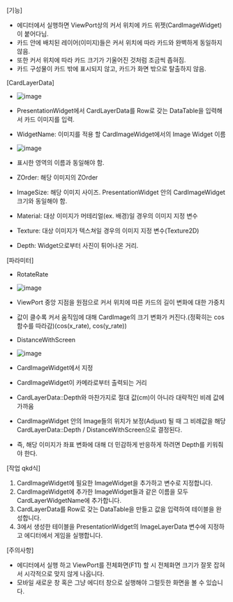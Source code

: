 [기능]
* 에디터에서 실행하면 ViewPort상의 커서 위치에 카드 위젯(CardImageWidget)이 붙어다님.
* 카드 안에 배치된 레이어(이미지)들은 커서 위치에 따라 카드와 완벽하게 동일하지 않음.
* 또한 커서 위치에 따라 카드 크기가 기울어진 것처럼 조금씩 좁혀짐.
* 카드 구성물이 카드 밖에 표시되지 않고, 카드가 화면 밖으로 탈출하지 않음.

[CardLayerData]
* ![image](https://github.com/RedChiken/UEHologramCardWidget_RnD/assets/7973257/5a5ded97-10f1-4a9c-87e5-737007b1f807)
* PresentationWidget에서 CardLayerData를 Row로 갖는 DataTable을 입력해서 카드 이미지를 입력.

* WidgetName: 이미지를 적용 할 CardImageWidget에서의 Image Widget 이름
* ![image](https://github.com/RedChiken/UEHologramCardWidget_RnD/assets/7973257/7ed90527-dc02-48ce-9750-fa368f7b8b61)
* 표시한 영역의 이름과 동일해야 함.

* ZOrder: 해당 이미지의 ZOrder
* ImageSize: 해당 이미지 사이즈. PresentationWidget 안의 CardImageWidget 크기와 동일해야 함.
* Material: 대상 이미지가 머테리얼(ex. 배경)일 경우의 이미지 지정 변수
* Texture: 대상 이미지가 텍스쳐일 경우의 이미지 지정 변수(Texture2D)
* Depth: Widget으로부터 사진이 튀어나온 거리.

[파라미터]
* RotateRate
* ![image](https://github.com/RedChiken/UEHologramCardWidget_RnD/assets/7973257/c41a1ffa-0496-4d22-bfe7-c262dfb4634c)
* ViewPort 중앙 지점을 원점으로 커서 위치에 따른 카드의 길이 변화에 대한 가중치
* 값이 클수록 커서 움직임에 대해 CardImage의 크기 변화가 커진다.(정확히는 cos 함수를 따라감)(cos(x_rate), cos(y_rate))

* DistanceWithScreen
* ![image](https://github.com/RedChiken/UEHologramCardWidget_RnD/assets/7973257/19070712-69a2-441e-bc05-61e9f13c49bb)
* CardImageWidget에서 지정
* CardImageWidget이 카메라로부터 출력되는 거리
* CardLayerData::Depth와 마찬가지로 절대 값(cm)이 아니라 대략적인 비례 값에 가까움
* CardImageWidget 안의 Image들의 위치가 보정(Adjust) 될 때 그 비례값을 해당 CardLayerData::Depth / DistanceWithScreen으로 결정된다.
* 즉, 해당 이미지가 좌표 변화에 대해 더 민감하게 반응하게 하려면 Depth를 키워줘야 한다.

[작업 qkd식]
1. CardImageWidget에 필요한 ImageWidget을 추가하고 변수로 지정합니다.
2. CardImageWidget에 추가한 ImageWidget들과 같은 이름을 모두 CardLayerWidgetName에 추가합니다.
3. CardLayerData를 Row로 갖는 DataTable을 만들고 값을 입력하여 테이블을 완성합니다.
4. 3에서 생성한 테이블을 PresentationWidget의 ImageLayerData 변수에 지정하고 에디터에서 게임을 실행합니다.

[주의사항]
* 에디터에서 실행 하고 ViewPort를 전체화면(F11) 할 시 전체화면 크기가 잘못 잡혀서 시각적으로 맞지 않게 나옵니다.
* 모바일 새로운 창 혹은 그냥 에디터 창으로 실행해야 그럴듯한 화면을 볼 수 있습니다.
